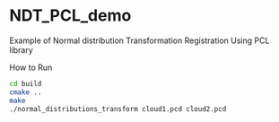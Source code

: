 # NDT_PCL_demo
Example of Normal distribution Transformation Registration Using PCL library

How to Run
```bash
cd build
cmake ..
make
./normal_distributions_transform cloud1.pcd cloud2.pcd
```
